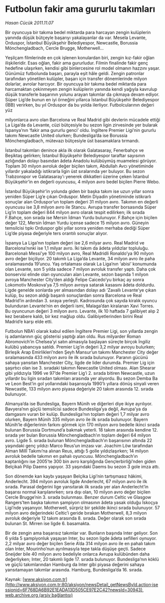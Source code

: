 # Futbolun fakir ama gururlu takımları

*Hasan Cücük 2011.11.07*

<font class="agenda2NewsSpot">
 Bir oyuncuya bir takıma bedel miktarda para harcayan zengin kulüplerin yanında düşük bütçeyle başarıyı yakalayanlar da var. Mesela Levante, Orduspor, İstanbul Büyükşehir Belediyespor, Newcastle, Borussia Mönchengladbach, Cercle Brugge, Motherwell...
</font>
<font class="newsDetail">
 <p class="MsoNormal">
  Yeşilçam filmlerinde en çok işlenen konulardan biri, zengin kız-fakir oğlan ilişkileridir. Esas oğlan, fakir ama gururludur. Filmin finalinde fakir genç hedefine ulaşırken, kendisi gibi binlercesine rol model olmanın hazzını yaşar. Günümüz futbolunda başarı, parayla eşit hâle geldi. Zengin patronlar tarafından yönetilen kulüpler, başarı için transfer dönemlerinde milyon dolarlar, avrolar harcıyor. Bir oyuncuya bir takıma bedel miktarda para harcamaktan çekinmeyen zengin kulüplerin yanında kendi yağıyla kavrulup düşük transferle başarının yolunu arayan takımlar da çıkmaya devam ediyor. Süper Lig’de bunun en iyi örneğini yıllarca İstanbul Büyükşehir Belediyespor (İBB) verirken, bu yıl Orduspor da bu yolda ilerliyor. Futbolcularının değeri yüz
 </p>
 <p class="MsoNormal">
  milyonlarca avro olan Barcelona ve Real Madrid gibi devlerin mücadele ettiği La Liga’da da Levante, cüzi bütçesiyle bu sezon ligin zirvesinde yer bularak İspanya’nın ‘fakir ama gururlu genci’ oldu. İngiltere Premier Ligi’nin gururlu takımı Newcastle United olurken; Bundesliga’da ise Borussia Mönchengladbach, mütevazı bütçesiyle üst basamaklara tırmandı.
 </p>
 <p class="MsoNormal">
  İstanbul takımları denince akla ilk olarak Galatasaray, Fenerbahçe ve Beşiktaş gelirken; İstanbul Büyükşehir Belediyespor taraftar sayısının azlığından dolayı basından âdeta Anadolu kulübüymüş muamelesi görüyor. Toplam 30 milyon avroluk değer biçilen takım, Abdullah Avcı yönetiminde yıllardır yakaladığı istikrarla ligin üst sıralarında yer buluyor. Bu sezon Trabzonspor ve Galatasaray’ı yenerek dikkatleri üzerine çeken İstanbul Büyükşehir’in en değerli oyuncusu, 4 milyon avro bedel biçilen Pierre Webo.
 </p>
 <p class="MsoNormal">
  İstanbul Büyükşehir’in yolunda giden bir başka takım ise uzun yıllar sonra yeniden Süper Lig’e çıkan Orduspor. Metin Diyadin yönetiminde istikrarlı sonuçlar alan Orduspor’un toplam değeri 31 milyon avro. Takımın en değerli oyuncusu ise 3,8 milyon avro ile Stancu. Avrupa transfer borsasında Süper Lig’in toplam değeri 844 milyon avro olarak tespit edilirken; ilk sırada F.Bahçe, son sırada ise Mersin İdman Yurdu bulunuyor. F.Bahçe için biçilen değer 122, Mersin İdman Yurdu içense sadece 15 milyon avro. Güneyin temsilcisi tıpkı Orduspor gibi yıllar sonra yeniden merhaba dediği Süper Lig’de piyasa değeriyle ters orantılı sonuçlar alıyor.
 </p>
 <p class="MsoNormal">
  İspanya La Liga’nın toplam değeri ise 2,6 milyar avro. Real Madrid ve Barcelona’nınki ise 1,1 milyar avro. İki takım da âdeta yıldızlar topluluğu. Barcelonalı Messi’ye 100 milyon avro, Real Madridli Ronaldo’ya 90 milyon avro değer biçiliyor. 20 takımlı La Liga’da Levante, 34 milyon avro ile paha sıralamasında 19’uncu. Yaş ortalaması olarak La Liga’nın ‘abisi’ konumunda olan Levante, son 5 yılda sadece 7 milyon avroluk transfer yaptı. Daha çok bonservisi elinde olan oyuncuları alan Levante, sezon başında 1 milyon avroya Manchester City’den aldığı Felipe Caicedo’yu birkaç ay sonra Lokomotiv Moskova’ya 7,5 milyon avroya satarak kasasını âdeta doldurdu. Ligde genelde sonlarda yer almasından dolayı adı ‘Zavallı Levante’ye çıkan kulüp, bu sezon aldığı başarılı sonuçlardan sonra Barcelona ve Real Madrid’in ardından 3. sıraya yerleşti. Kadrosunda çok sayıda kiralık oyuncu bulunduran Levante’nin en değerli ismi, Malaga’dan kiralanan Xavi Torres. Bu oyuncunun değeri 3 milyon avro. Levante, ilk 10 haftada 7 galibiyet alıp 2 kez berabere kaldı, bir kez mağlup oldu. Galibiyetlerinden birini Real Madrid’e karşı elde etti.
 </p>
 <p class="MsoNormal">
  Futbolun NBA’i olarak kabul edilen İngiltere Premier Ligi, son yıllarda zengin iş adamlarının güç gösterisi yaptığı alan oldu. Rus milyarder Roman Abromovich’in Chelsea’yi satın almasıyla başlayan süreçte birçok İngiliz kulübü yabancıya satıldı. Premier Lig’in değeri 3,2 milyar avroyu bulurken; Birleşik Arap Emirlikleri’nden Şeyh Mansur’un takımı Manchester City değer sıralamasında 433 milyon avro ile ilk sırada bulunuyor. Paranın gücünü sahaya yansıtan Manchester City, ligde de lider durumda. Premier Lig için şaşırtıcı olan ise 3. sıradaki takımın Newcastle United olması. Alan Shearar gibi yıldızıyla 1996 ve 97’de Premier Lig’i 2. sırada bitiren Newcastle, uzun yıllardır bu ligin sıradan takımları arasında yer alıyordu. Bu sezon Demba Ba ve Leon Best’in gol yollarındaki başarısıyla 1990’lı yıllara dönüş sinyali veren Newcastle, 133 milyon avro piyasa değeriyle 20 takım arasında 12. sırada bulunuyor.
 </p>
 <p class="MsoNormal">
  Almanya’da ise Bundesliga, Bayern Münih ve diğerleri diye ikiye ayrılıyor. Bavyera’nın güçlü temsilcisi sadece Bundesliga’ya değil, Avrupa’ya da damgasını vuran bir kulüp. Bundesliga’nın toplam değeri 1,7 milyar avro olurken, Bayern Münih 335 milyon avro ile ilk sırada bulunuyor. Bayern Münih’le diğerlerinin farkını görmek için 170 milyon avro bedelle ikinci sırada bulunan Borussia Dortmund’a bakmak yeterli. 18 takım arasında kendine 12. sırada yer bulan Borussia Mönchengladbach’ın toplam değeri 64 milyon avro. Ligde 5. sırada bulunan Mönchengladbach’ın başarısının altında 22 yaşındaki genç yıldızı Marco Reus’un imzası var. Joachim Löw tarafından Alman Millî Takımı’na alınan Reus, attığı 5 golle yıldızlaşırken; 14 milyon avroluk bedelle takımın en pahalı oyuncusu. Mönchengladbach’ın kaptanlığını ise 2005’te 300 bin avro karşılığında Gençlerbirliği’nden giden Belçikalı Pilip Daems yapıyor. 33 yaşındaki Daems bu sezon 3 gole imza attı.
 </p>
 <p class="MsoNormal">
  Son dönemde kan kaybı yaşayan Belçika Ligi’nin tartışmasız hâkimi, Anderlecht. 394 milyon avroluk ligde Anderlecht, 67 milyon avro ile ilk sırada. Parasal değerini lige yansıtarak ilk sırada yer alan Anderlecht’in başarısı normal karşılanırken; sıra dışı olan, 10 milyon avro değer biçilen Cercle Brugge’nin 3. sırada bulunması. Benzer durum Celtic ve Glasgow Rangers’ten başka takımın şampiyon olmasının âdeta yasak olduğu İskoçya Ligi’nde yaşanıyor. Motherwell, sürpriz bir şekilde ikinci sırada bulunuyor. 57 milyon avro değerindeki Celtic’i geride bırakan Motherwell, 8,3 milyon avroluk değeriyle 12 takım arasında 8. sırada. Değer olarak son sırada bulunan St. Mirren ise ligde 6. basamakta.
 </p>
 <p class="MsoNormal">
  Bir de zengin ama başarısız takımlar var. Bunların başında Inter geliyor. Son 6 yılda 5 şampiyonluk yaşayan Inter, bu sezon ligde âdeta sefilleri oynuyor. 2,2 milyar avro değer biçilen Serie A’da 314 milyon avro ile en pahalı takım olan Inter, Mourinho’nun ayrılmasıyla tepe takla düşüşe geçti. Sadece Sneijder bile 40 milyon avro bedeliyle onlarca Avrupa kulübünden daha değerliyken; Inter, 20 takımlı ligde 17. sırada bulunuyor. Bundesliga’nın köklü ve güçlü takımlarından Hamburg da Inter gibi piyasa değerini sahaya yansıtamayan takımlar arasında. Hamburg, Bundesliga’da 16. sırada.
 </p>
</font>

Kaynak: [www.aksiyon.com.tr](http://www.aksiyon.com.tr:80/aksiyon/newsDetail_getNewsById.action;jsessionid=6F768DA6B92E1EADA13D505CE97E2C42?newsId=30943), [web.archive.org (arşiv bağlantısı)](http://web.archive.org/web/20111110134405/http://www.aksiyon.com.tr:80/aksiyon/newsDetail_getNewsById.action;jsessionid=6F768DA6B92E1EADA13D505CE97E2C42?newsId=30943)
